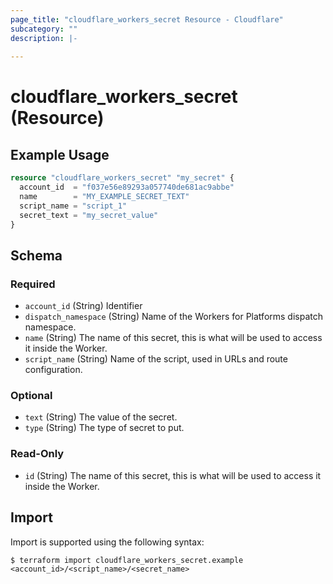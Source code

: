 ```yaml
---
page_title: "cloudflare_workers_secret Resource - Cloudflare"
subcategory: ""
description: |-
  
---
```


# cloudflare_workers_secret (Resource)



## Example Usage

```terraform
resource "cloudflare_workers_secret" "my_secret" {
  account_id  = "f037e56e89293a057740de681ac9abbe"
  name        = "MY_EXAMPLE_SECRET_TEXT"
  script_name = "script_1"
  secret_text = "my_secret_value"
}
```
<!-- schema generated by tfplugindocs -->
## Schema

### Required

- `account_id` (String) Identifier
- `dispatch_namespace` (String) Name of the Workers for Platforms dispatch namespace.
- `name` (String) The name of this secret, this is what will be used to access it inside the Worker.
- `script_name` (String) Name of the script, used in URLs and route configuration.

### Optional

- `text` (String) The value of the secret.
- `type` (String) The type of secret to put.

### Read-Only

- `id` (String) The name of this secret, this is what will be used to access it inside the Worker.

## Import

Import is supported using the following syntax:

```shell
$ terraform import cloudflare_workers_secret.example <account_id>/<script_name>/<secret_name>
```
